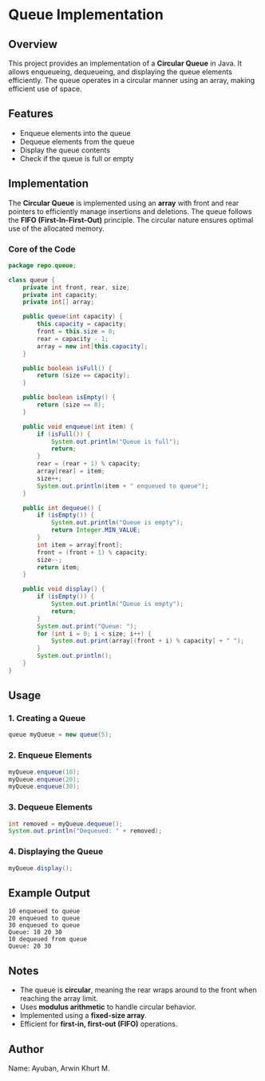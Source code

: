 # Queue Implementation

## Overview
This project provides an implementation of a **Circular Queue** in Java. It allows enqueueing, dequeueing, and displaying the queue elements efficiently. The queue operates in a circular manner using an array, making efficient use of space.

## Features

- Enqueue elements into the queue
- Dequeue elements from the queue
- Display the queue contents
- Check if the queue is full or empty

## Implementation

The **Circular Queue** is implemented using an **array** with front and rear pointers to efficiently manage insertions and deletions. The queue follows the **FIFO (First-In-First-Out)** principle. The circular nature ensures optimal use of the allocated memory.

### Core of the Code

```java
package repo.queue;

class queue {
    private int front, rear, size;
    private int capacity;
    private int[] array;

    public queue(int capacity) {
        this.capacity = capacity;
        front = this.size = 0;
        rear = capacity - 1;
        array = new int[this.capacity];
    }

    public boolean isFull() {
        return (size == capacity);
    }

    public boolean isEmpty() {
        return (size == 0);
    }

    public void enqueue(int item) {
        if (isFull()) {
            System.out.println("Queue is full");
            return;
        }
        rear = (rear + 1) % capacity;
        array[rear] = item;
        size++;
        System.out.println(item + " enqueued to queue");
    }

    public int dequeue() {
        if (isEmpty()) {
            System.out.println("Queue is empty");
            return Integer.MIN_VALUE;
        }
        int item = array[front];
        front = (front + 1) % capacity;
        size--;
        return item;
    }

    public void display() {
        if (isEmpty()) {
            System.out.println("Queue is empty");
            return;
        }
        System.out.print("Queue: ");
        for (int i = 0; i < size; i++) {
            System.out.print(array[(front + i) % capacity] + " ");
        }
        System.out.println();
    }
}
```

## Usage

### 1. Creating a Queue
```java
queue myQueue = new queue(5);
```

### 2. Enqueue Elements
```java
myQueue.enqueue(10);
myQueue.enqueue(20);
myQueue.enqueue(30);
```

### 3. Dequeue Elements
```java
int removed = myQueue.dequeue();
System.out.println("Dequeued: " + removed);
```

### 4. Displaying the Queue
```java
myQueue.display();
```

## Example Output
```
10 enqueued to queue
20 enqueued to queue
30 enqueued to queue
Queue: 10 20 30 
10 dequeued from queue
Queue: 20 30 
```

## Notes

- The queue is **circular**, meaning the rear wraps around to the front when reaching the array limit.
- Uses **modulus arithmetic** to handle circular behavior.
- Implemented using a **fixed-size array**.
- Efficient for **first-in, first-out (FIFO)** operations.

## Author
Name: Ayuban, Arwin Khurt M.

